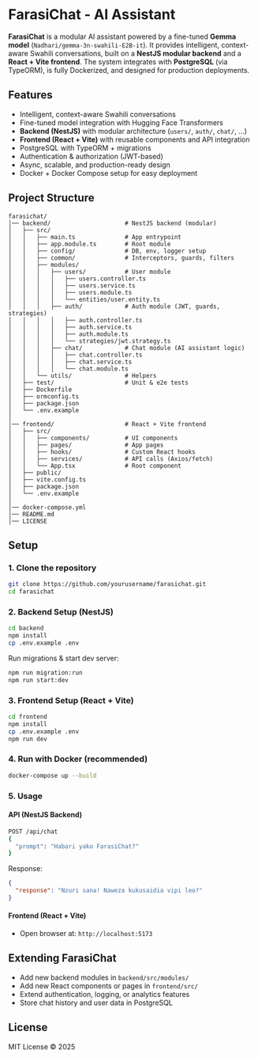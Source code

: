 # FarasiChat - AI Assistant

**FarasiChat** is a modular AI assistant powered by a fine-tuned **Gemma model** (`Nadhari/gemma-3n-swahili-E2B-it`).
It provides intelligent, context-aware Swahili conversations, built on a **NestJS modular backend** and a **React + Vite frontend**.
The system integrates with **PostgreSQL** (via TypeORM), is fully Dockerized, and designed for production deployments.


## Features

* Intelligent, context-aware Swahili conversations
* Fine-tuned model integration with Hugging Face Transformers
* **Backend (NestJS)** with modular architecture (`users/`, `auth/`, `chat/`, …)
* **Frontend (React + Vite)** with reusable components and API integration
* PostgreSQL with TypeORM + migrations
* Authentication & authorization (JWT-based)
* Async, scalable, and production-ready design
* Docker + Docker Compose setup for easy deployment


## Project Structure

```
farasichat/
│── backend/                     # NestJS backend (modular)
│   ├── src/
│   │   ├── main.ts              # App entrypoint
│   │   ├── app.module.ts        # Root module
│   │   ├── config/              # DB, env, logger setup
│   │   ├── common/              # Interceptors, guards, filters
│   │   ├── modules/
│   │   │   ├── users/           # User module
│   │   │   │   ├── users.controller.ts
│   │   │   │   ├── users.service.ts
│   │   │   │   ├── users.module.ts
│   │   │   │   └── entities/user.entity.ts
│   │   │   ├── auth/            # Auth module (JWT, guards, strategies)
│   │   │   │   ├── auth.controller.ts
│   │   │   │   ├── auth.service.ts
│   │   │   │   ├── auth.module.ts
│   │   │   │   └── strategies/jwt.strategy.ts
│   │   │   ├── chat/            # Chat module (AI assistant logic)
│   │   │   │   ├── chat.controller.ts
│   │   │   │   ├── chat.service.ts
│   │   │   │   └── chat.module.ts
│   │   └── utils/               # Helpers
│   ├── test/                    # Unit & e2e tests
│   ├── Dockerfile
│   ├── ormconfig.ts
│   ├── package.json
│   └── .env.example
│
│── frontend/                    # React + Vite frontend
│   ├── src/
│   │   ├── components/          # UI components
│   │   ├── pages/               # App pages
│   │   ├── hooks/               # Custom React hooks
│   │   ├── services/            # API calls (Axios/fetch)
│   │   └── App.tsx              # Root component
│   ├── public/
│   ├── vite.config.ts
│   ├── package.json
│   └── .env.example
│
│── docker-compose.yml
│── README.md
│── LICENSE
```


## Setup

### 1. Clone the repository

```bash
git clone https://github.com/yourusername/farasichat.git
cd farasichat
```


### 2. Backend Setup (NestJS)

```bash
cd backend
npm install
cp .env.example .env
```

Run migrations & start dev server:

```bash
npm run migration:run
npm run start:dev
```


### 3. Frontend Setup (React + Vite)

```bash
cd frontend
npm install
cp .env.example .env
npm run dev
```


### 4. Run with Docker (recommended)

```bash
docker-compose up --build
```


### 5. Usage

#### API (NestJS Backend)

```bash
POST /api/chat
{
  "prompt": "Habari yako FarasiChat?"
}
```

Response:

```json
{
  "response": "Nzuri sana! Naweza kukusaidia vipi leo?"
}
```

#### Frontend (React + Vite)

* Open browser at: `http://localhost:5173`


## Extending FarasiChat

* Add new backend modules in `backend/src/modules/`
* Add new React components or pages in `frontend/src/`
* Extend authentication, logging, or analytics features
* Store chat history and user data in PostgreSQL


## License

MIT License © 2025
